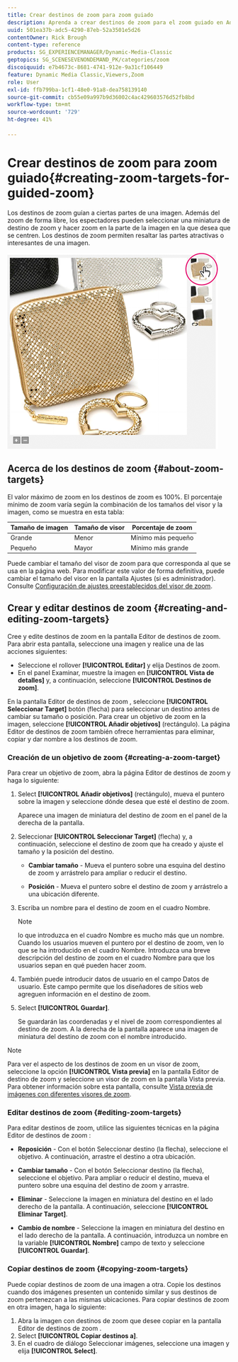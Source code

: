 ```yaml
---
title: Crear destinos de zoom para zoom guiado
description: Aprenda a crear destinos de zoom para el zoom guiado en Adobe Dynamic Media Classic.
uuid: 501ea37b-adc5-4290-87eb-52a3501e5d26
contentOwner: Rick Brough
content-type: reference
products: SG_EXPERIENCEMANAGER/Dynamic-Media-Classic
geptopics: SG_SCENESEVENONDEMAND_PK/categories/zoom
discoiquuid: e7b4673c-8681-4741-912e-9a31cf106449
feature: Dynamic Media Classic,Viewers,Zoom
role: User
exl-id: ffb799ba-1cf1-48e0-91a8-dea758139140
source-git-commit: cb55e09a997b9d36002c4ac429603576d52fb8bd
workflow-type: tm+mt
source-wordcount: '729'
ht-degree: 41%

---
```


# Crear destinos de zoom para zoom guiado{#creating-zoom-targets-for-guided-zoom}

Los destinos de zoom guían a ciertas partes de una imagen. Además del zoom de forma libre, los espectadores pueden seleccionar una miniatura de destino de zoom y hacer zoom en la parte de la imagen en la que desea que se centren. Los destinos de zoom permiten resaltar las partes atractivas o interesantes de una imagen.

![Crear destinos de zoom para zoom guiado](/help/assets/zo_guided_zoom.png)

## Acerca de los destinos de zoom {#about-zoom-targets}

El valor máximo de zoom en los destinos de zoom es 100%. El porcentaje mínimo de zoom varía según la combinación de los tamaños del visor y la imagen, como se muestra en esta tabla:

| Tamaño de imagen | Tamaño de visor | Porcentaje de zoom |
| --- | --- | --- |
| Grande | Menor | Mínimo más pequeño |
| Pequeño | Mayor | Mínimo más grande |

Puede cambiar el tamaño del visor de zoom para que corresponda al que se usa en la página web. Para modificar este valor de forma definitiva, puede cambiar el tamaño del visor en la pantalla Ajustes (si es administrador). Consulte [Configuración de ajustes preestablecidos del visor de zoom](setting-zoom-viewer-presets.md#setting_up_zoom_viewer_presets).

## Crear y editar destinos de zoom {#creating-and-editing-zoom-targets}

Cree y edite destinos de zoom en la pantalla Editor de destinos de zoom. Para abrir esta pantalla, seleccione una imagen y realice una de las acciones siguientes:

* Seleccione el rollover **[!UICONTROL Editar]** y elija Destinos de zoom.
* En el panel Examinar, muestre la imagen en **[!UICONTROL Vista de detalles]** y, a continuación, seleccione **[!UICONTROL Destinos de zoom]**.

En la pantalla Editor de destinos de zoom , seleccione **[!UICONTROL Seleccionar Target]** botón (flecha) para seleccionar un destino antes de cambiar su tamaño o posición. Para crear un objetivo de zoom en la imagen, seleccione **[!UICONTROL Añadir objetivos]** (rectángulo). La página Editor de destinos de zoom también ofrece herramientas para eliminar, copiar y dar nombre a los destinos de zoom.

### Creación de un objetivo de zoom {#creating-a-zoom-target}

Para crear un objetivo de zoom, abra la página Editor de destinos de zoom y haga lo siguiente:

1. Select **[!UICONTROL Añadir objetivos]** (rectángulo), mueva el puntero sobre la imagen y seleccione dónde desea que esté el destino de zoom.

   Aparece una imagen de miniatura del destino de zoom en el panel de la derecha de la pantalla.

1. Seleccionar **[!UICONTROL Seleccionar Target]** (flecha) y, a continuación, seleccione el destino de zoom que ha creado y ajuste el tamaño y la posición del destino.

   * **Cambiar tamaño** - Mueva el puntero sobre una esquina del destino de zoom y arrástrelo para ampliar o reducir el destino.

   * **Posición** - Mueva el puntero sobre el destino de zoom y arrástrelo a una ubicación diferente.

1. Escriba un nombre para el destino de zoom en el cuadro Nombre. 

   >[!NOTE]
   >
   >lo que introduzca en el cuadro Nombre es mucho más que un nombre. Cuando los usuarios mueven el puntero por el destino de zoom, ven lo que se ha introducido en el cuadro Nombre. Introduzca una breve descripción del destino de zoom en el cuadro Nombre para que los usuarios sepan en qué pueden hacer zoom.

1. También puede introducir datos de usuario en el campo Datos de usuario. Este campo permite que los diseñadores de sitios web agreguen información en el destino de zoom.
1. Select **[!UICONTROL Guardar]**.

   Se guardarán las coordenadas y el nivel de zoom correspondientes al destino de zoom. A la derecha de la pantalla aparece una imagen de miniatura del destino de zoom con el nombre introducido.

>[!NOTE]
>
>Para ver el aspecto de los destinos de zoom en un visor de zoom, seleccione la opción **[!UICONTROL Vista previa]** en la pantalla Editor de destino de zoom y seleccione un visor de zoom en la pantalla Vista previa. Para obtener información sobre esta pantalla, consulte [Vista previa de imágenes con diferentes visores de zoom](previewing-image-assets-different-zoom.md#previewing_image_assets_with_different_zoom_viewers).

### Editar destinos de zoom {#editing-zoom-targets}

Para editar destinos de zoom, utilice las siguientes técnicas en la página Editor de destinos de zoom :

* **Reposición** - Con el botón Seleccionar destino (la flecha), seleccione el objetivo. A continuación, arrastre el destino a otra ubicación.

* **Cambiar tamaño** - Con el botón Seleccionar destino (la flecha), seleccione el objetivo. Para ampliar o reducir el destino, mueva el puntero sobre una esquina del destino de zoom y arrastre.

* **Eliminar** - Seleccione la imagen en miniatura del destino en el lado derecho de la pantalla. A continuación, seleccione **[!UICONTROL Eliminar Target]**.

* **Cambio de nombre** - Seleccione la imagen en miniatura del destino en el lado derecho de la pantalla. A continuación, introduzca un nombre en la variable **[!UICONTROL Nombre]** campo de texto y seleccione **[!UICONTROL Guardar]**.

### Copiar destinos de zoom {#copying-zoom-targets}

Puede copiar destinos de zoom de una imagen a otra. Copie los destinos cuando dos imágenes presenten un contenido similar y sus destinos de zoom pertenezcan a las mismas ubicaciones. Para copiar destinos de zoom en otra imagen, haga lo siguiente:

1. Abra la imagen con destinos de zoom que desee copiar en la pantalla Editor de destinos de zoom .
1. Select **[!UICONTROL Copiar destinos a]**.
1. En el cuadro de diálogo Seleccionar imágenes, seleccione una imagen y elija **[!UICONTROL Select]**.
